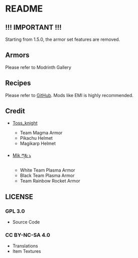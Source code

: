 # README

## !!! IMPORTANT !!!

Starting from 1.5.0, the armor set features are removed.

## Armors

Please refer to Modrinth Gallery

## Recipes

Please refer to [GitHub](https://github.com/KiwiFlavoredApollo/cobblemon-armors/tree/master/src/main/generated/data/cobblemonarmors/recipes). Mods like EMI is highly recommended.

## Credit

- [Toss_knight](https://discordapp.com/users/831822833553375252)
  - Team Magma Armor
  - Pikachu Helmet
  - Magikarp Helmet

- [Mik ཀརྨ ঌ](https://discordapp.com/users/449068348727230465)
  - White Team Plasma Armor
  - Black Team Plasma Armor
  - Team Rainbow Rocket Armor

## LICENSE

### GPL 3.0 
- Source Code

### CC BY-NC-SA 4.0
- Translations
- Item Textures